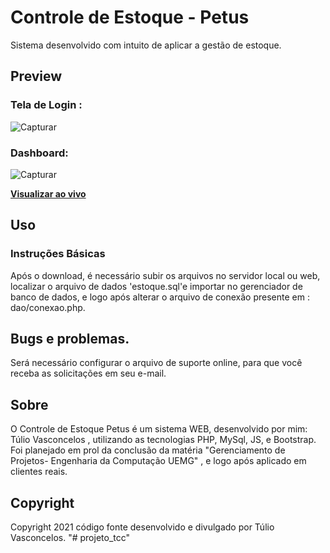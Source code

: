 # Controle de Estoque - Petus

Sistema desenvolvido com intuito de aplicar a gestão de estoque.

## Preview

### Tela de Login :

![Capturar](https://imagem.app/image/WhatsApp-Image-2023-11-06-at-21.31.28.oTVuHe)

### Dashboard:

![Capturar](https://user-images.githubusercontent.com/57222479/104737888-98905600-5723-11eb-872d-3f641baec890.JPG)



**[Visualizar ao vivo](http://petustech.tk/estoque/index.php)**

## Uso

### Instruções Básicas

Após o download, é necessário subir os arquivos no servidor local ou web, localizar o arquivo de dados 'estoque.sql'e importar no gerenciador de banco de dados, e logo após alterar o arquivo de conexão presente em : dao/conexao.php.


## Bugs e problemas.

Será necessário configurar o arquivo de suporte online, para que você receba as solicitações em seu e-mail.

## Sobre

O Controle de Estoque Petus é um sistema WEB, desenvolvido por mim: Túlio Vasconcelos , utilizando as tecnologias PHP, MySql, JS, e Bootstrap. Foi planejado em prol da conclusão da matéria "Gerenciamento de Projetos- Engenharia da Computação UEMG" , e logo após aplicado em clientes reais.

## Copyright

Copyright 2021 código fonte desenvolvido e divulgado por Túlio Vasconcelos.
"# projeto_tcc" 
